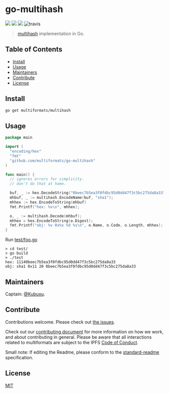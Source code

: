 # go-multihash

[![](https://img.shields.io/badge/made%20by-Protocol%20Labs-blue.svg?style=flat-square)](http://ipn.io)
[![](https://img.shields.io/badge/project-multiformats-blue.svg?style=flat-square)](http://github.com/multiformats/multiformats)
[![](https://img.shields.io/badge/freenode-%23ipfs-blue.svg?style=flat-square)](http://webchat.freenode.net/?channels=%23ipfs)
![travis](https://travis-ci.org/multiformats/go-multihash.svg)

> [multihash](//github.com/multiformats/multihash) implementation in Go.

## Table of Contents

- [Install](#install)
- [Usage](#usage)
- [Maintainers](#maintainers)
- [Contribute](#contribute)
- [License](#license)

## Install

```sh
go get multiformats/multihash
```

## Usage

```go
package main

import (
  "encoding/hex"
  "fmt"
  "github.com/multiformats/go-multihash"
)

func main() {
  // ignores errors for simplicity.
  // don't do that at home.

  buf, _ := hex.DecodeString("0beec7b5ea3f0fdbc95d0dd47f3c5bc275da8a33")
  mhbuf, _ := multihash.EncodeName(buf, "sha1");
  mhhex := hex.EncodeToString(mhbuf)
  fmt.Printf("hex: %v\n", mhhex);

  o, _ := multihash.Decode(mhbuf);
  mhhex = hex.EncodeToString(o.Digest);
  fmt.Printf("obj: %v 0x%x %d %s\n", o.Name, o.Code, o.Length, mhhex);
}
```

Run [test/foo.go](test/foo.go)

```
> cd test/
> go build
> ./test
hex: 11140beec7b5ea3f0fdbc95d0dd47f3c5bc275da8a33
obj: sha1 0x11 20 0beec7b5ea3f0fdbc95d0dd47f3c5bc275da8a33
```

## Maintainers

Captain: [@Kubuxu](https://github.com/Kubuxu).

## Contribute

Contributions welcome. Please check out [the issues](https://github.com/multiformats/go-multihash/issues).

Check out our [contributing document](https://github.com/multiformats/multiformats/blob/master/contributing.md) for more information on how we work, and about contributing in general. Please be aware that all interactions related to multiformats are subject to the IPFS [Code of Conduct](https://github.com/ipfs/community/blob/master/code-of-conduct.md).

Small note: If editing the Readme, please conform to the [standard-readme](https://github.com/RichardLitt/standard-readme) specification.

## License

[MIT](LICENSE)
